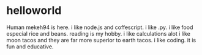 # helloworld
Human
mekeh94 is here.
i like node.js and coffescript.
i like .py.
i like food especial rice and beans.
reading is my hobby.
i like calculations alot
i like moon tacos and they are far more superior to earth tacos. 
i like coding. 
it is fun and educative.
